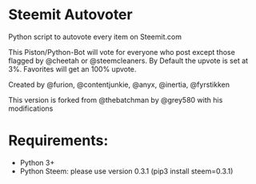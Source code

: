 # Steemit Autovoter

Python script to autovote every item on Steemit.com

This Piston/Python-Bot will vote for everyone who post except those flagged by @cheetah or @steemcleaners. By Default the upvote is set at 3%. Favorites will get an 100% upvote.

Created by @furion, @contentjunkie, @anyx, @inertia, @fyrstikken

This version is forked from @thebatchman by @grey580 with his modifications


# Requirements:
- Python 3+
- Python Steem: please use version 0.3.1 (pip3 install steem=0.3.1)
